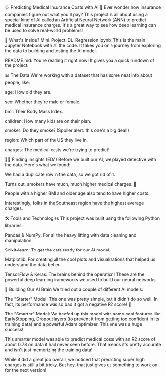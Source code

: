 🩺 Predicting Medical Insurance Costs with AI 🤖
Ever wonder how insurance companies figure out what you'll pay? This project is all about using a special kind of AI called an Artificial Neural Network (ANN) to predict medical insurance charges. It's a great way to see how deep learning can be used to solve real-world problems!

🚀 What's Inside?
Mini_Project_DL_Regression.ipynb: This is the main Jupyter Notebook with all the code. It takes you on a journey from exploring the data to building and testing the AI model.

README.md: You're reading it right now! It gives you a quick rundown of the project.

📊 The Data
We're working with a dataset that has some neat info about people, like:

age: How old they are.

sex: Whether they're male or female.

bmi: Their Body Mass Index.

children: How many kids are on their plan.

smoker: Do they smoke? (Spoiler alert: this one's a big deal!)

region: Which part of the US they live in.

charges: The medical costs we're trying to predict!

🕵️‍♂️ Finding Insights (EDA)
Before we built our AI, we played detective with the data. Here's what we found:

We had a duplicate row in the data, so we got rid of it.

Turns out, smokers have much, much higher medical charges. 🚬

People with a higher BMI and older age also tend to have higher costs.

Interestingly, folks in the Southeast region have the highest average charges.

🛠️ Tools and Technologies
This project was built using the following Python libraries:

Pandas & NumPy: For all the heavy lifting with data cleaning and manipulation.

Scikit-learn: To get the data ready for our AI model.

Matplotlib: For creating all the cool plots and visualizations that helped us understand the data better.

TensorFlow & Keras: The brains behind the operation! These are the powerful deep learning frameworks we used to build our neural networks.

🧠 Building Our AI Brain
We tried out a couple of different AI models:

The "Starter" Model: This one was pretty simple, but it didn't do so well. In fact, its performance was so bad it got a negative R2 score! 🙈

The "Smarter" Model: We beefed up this model with some cool features like EarlyStopping, Dropout layers (to prevent it from getting too confident in its training data) and a powerful Adam optimizer. This one was a huge success!

This smarter model was able to predict medical costs with an R2 score of about 0.78 on data it had never seen before. That means it's pretty accurate and isn't just memorizing the training data!

While it did a great job overall, we noticed that predicting super high charges is still a bit tricky. But hey, that just gives us something to work on for the next version!
